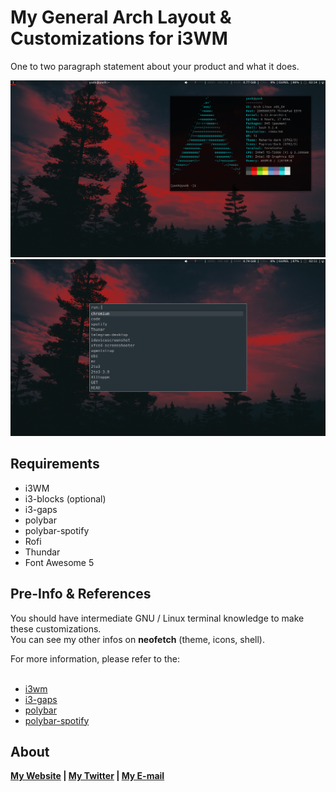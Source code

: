 # My General Arch Layout & Customizations for i3WM

One to two paragraph statement about your product and what it does.

![](screenshots/screenshot1.png)
![](screenshots/screenshot2.png)

## Requirements

* i3WM
* i3-blocks (optional)
* i3-gaps
* polybar
* polybar-spotify
* Rofi
* Thundar
* Font Awesome 5


## Pre-Info & References

You should have intermediate GNU / Linux terminal knowledge to make these customizations.<br>
You can see my other infos on <b>neofetch</b> (theme, icons, shell).

For more information, please refer to the: </br></br> 
* [i3wm](https://i3wm.org/docs/userguide.html) </br> 
* [i3-gaps](https://github.com/Airblader/i3/wiki/installation) <br> 
* [polybar](https://github.com/polybar/polybar/wiki) </br> 
* [polybar-spotify](https://github.com/Jvanrhijn/polybar-spotify) </br> 

<b><b>
## About

[My Website](http://yusufgurel.site) | [My Twitter](https://twitter.com/itisgurel) | [My E-mail](mailto:yusufgurel@outlook.com)

